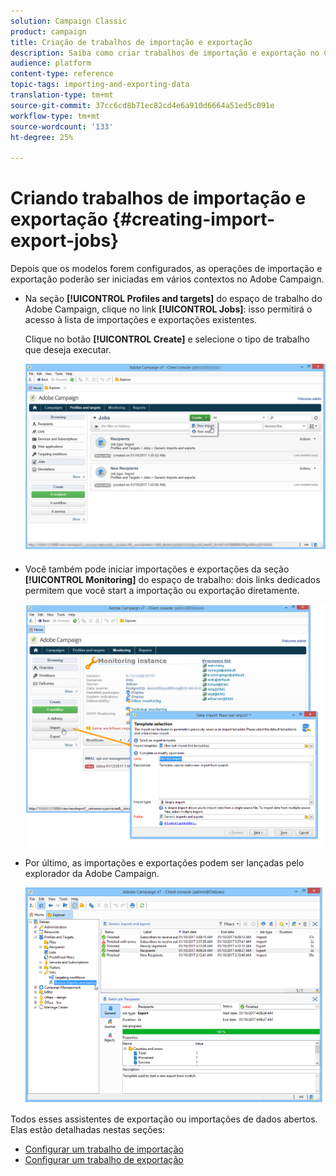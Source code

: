 ```yaml
---
solution: Campaign Classic
product: campaign
title: Criação de trabalhos de importação e exportação
description: Saiba como criar trabalhos de importação e exportação no Campaign Classic.
audience: platform
content-type: reference
topic-tags: importing-and-exporting-data
translation-type: tm+mt
source-git-commit: 37cc6cd8b71ec82cd4e6a910d6664a51ed5c091e
workflow-type: tm+mt
source-wordcount: '133'
ht-degree: 25%

---
```



# Criando trabalhos de importação e exportação {#creating-import-export-jobs}

Depois que os modelos forem configurados, as operações de importação e exportação poderão ser iniciadas em vários contextos no Adobe Campaign.

* Na seção **[!UICONTROL Profiles and targets]** do espaço de trabalho do Adobe Campaign, clique no link **[!UICONTROL Jobs]**: isso permitirá o acesso à lista de importações e exportações existentes.

   Clique no botão **[!UICONTROL Create]** e selecione o tipo de trabalho que deseja executar.

   ![](assets/s_ncs_user_import_from_home.png)

* Você também pode iniciar importações e exportações da seção **[!UICONTROL Monitoring]** do espaço de trabalho: dois links dedicados permitem que você start a importação ou exportação diretamente.

   ![](assets/s_ncs_user_import_from_production.png)

* Por último, as importações e exportações podem ser lançadas pelo explorador da Adobe Campaign.

   ![](assets/s_ncs_user_export_wizard_launch_from_menu.png)


Todos esses assistentes de exportação ou importações de dados abertos. Elas estão detalhadas nestas seções:

* [Configurar um trabalho de importação](../../platform/using/executing-import-jobs.md)
* [Configurar um trabalho de exportação](../../platform/using/executing-export-jobs.md)
